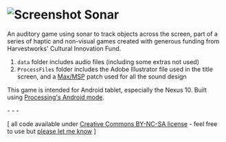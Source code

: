 ![Screenshot](https://raw.github.com/jeffThompson/Sonar/master/Screenshots/Gameplay_02.png)
Sonar
=====

An auditory game using sonar to track objects across the screen, part of a series of haptic and non-visual games created with generous funding from Harvestworks' Cultural Innovation Fund.

1. `data` folder includes audio files (including some extras not used)
2. `ProcessFiles` folder includes the Adobe Illustrator file used in the title screen, and a [Max/MSP](http://cycling74.com) patch used for all the sound design

This game is intended for Android tablet, especially the Nexus 10. Built using [Processing's Android mode](http://www.processing.org).

\- \- \-

\[ all code available under [Creative Commons BY-NC-SA license](http://creativecommons.org/licenses/by-nc-sa/3.0/) - feel free to use but [please let me know](http://www.jeffreythompson.org) \]
